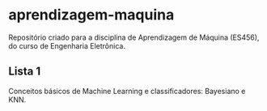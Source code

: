 # aprendizagem-maquina
Repositório criado para a disciplina de Aprendizagem de Máquina (ES456), do curso de Engenharia Eletrônica.



## Lista 1
Conceitos básicos de Machine Learning e classificadores: Bayesiano e KNN.

